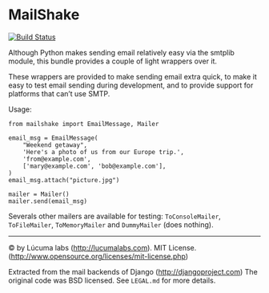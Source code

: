 # MailShake

[![Build Status](https://travis-ci.org/lucuma/MailShake.png)](https://travis-ci.org/lucuma/MailShake)
    
Although Python makes sending email relatively easy via the smtplib module, this bundle provides a couple of light wrappers over it.

These wrappers are provided to make sending email extra quick, to make it easy to test email sending during development, and to provide support for platforms that can’t use SMTP.

Usage:

    from mailshake import EmailMessage, Mailer
    
    email_msg = EmailMessage(
        "Weekend getaway",
        'Here's a photo of us from our Europe trip.',
        'from@example.com',
        ['mary@example.com', 'bob@example.com'],
    )
    email_msg.attach("picture.jpg")
    
    mailer = Mailer()
    mailer.send(email_msg)

Severals other mailers are available for testing: `ToConsoleMailer`, `ToFileMailer`, `ToMemoryMailer` and `DummyMailer` (does nothing).


--------

© by Lúcuma labs (http://lucumalabs.com).
MIT License. (http://www.opensource.org/licenses/mit-license.php)

Extracted from the mail backends of Django (http://djangoproject.com)
The original code was BSD licensed. See `LEGAL.md` for more details.
